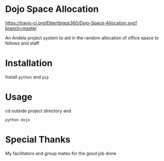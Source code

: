 # Dojo Space Allocation

https://travis-ci.org/Elbertbiggs360/Dojo-Space-Allocation.svg?branch=master

An Andela project system to aid in the random allocation of office space to fellows and staff

# Installation
Install `python` and `pip`
# Usage
cd outside project directory and 
```
python dojo
```

# Special Thanks
My facilitators and group mates for the good job done
